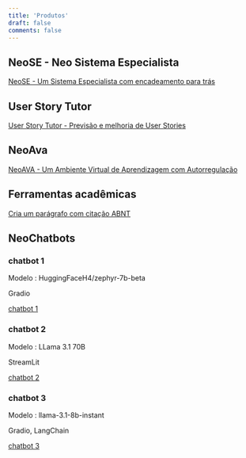 ```yaml
---
title: 'Produtos'
draft: false
comments: false
---
```


## NeoSE - Neo Sistema Especialista
[NeoSE - Um Sistema Especialista com encadeamento para trás](https://giseldo-neo-sistema-especialista.hf.space)

## User Story Tutor
[User Story Tutor - Previsão e melhoria de User Stories](https://giseldo-neochatbotoneshot.hf.space)

## NeoAva
[NeoAVA - Um Ambiente Virtual de Aprendizagem com Autorregulação](https://autorregulacao.streamlit.app/)

## Ferramentas acadêmicas
[Cria um parágrafo com citação ABNT](https://giseldo-neochatbotoneshot.hf.space)

## NeoChatbots

### chatbot 1

Modelo : HuggingFaceH4/zephyr-7b-beta

Gradio

[chatbot 1](https://giseldo-simple-chatbot.hf.space)

### chatbot 2

Modelo : LLama 3.1 70B

StreamLit

[chatbot 2](https://giseldo-chattj.hf.space)

### chatbot 3

Modelo : llama-3.1-8b-instant

Gradio, LangChain

[chatbot 3](https://giseldo-chattj.hf.space)
      



